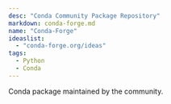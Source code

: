 ```yaml
---
desc: "Conda Community Package Repository"
markdown: conda-forge.md
name: "Conda-Forge"
ideaslist:
  - "conda-forge.org/ideas"
tags:
  - Python
  - Conda
---
```


Conda package maintained by the community.
